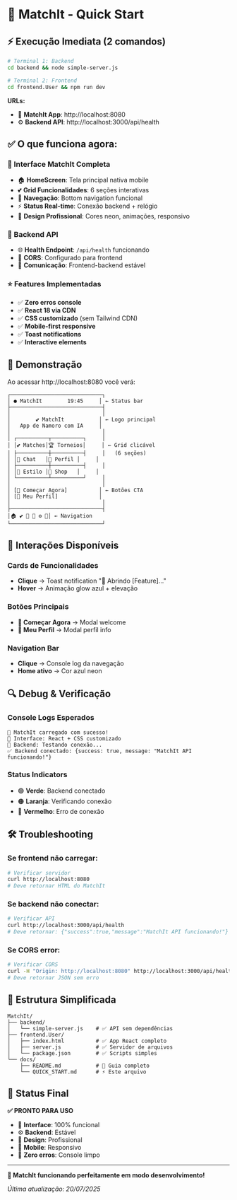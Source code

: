# 🚀 MatchIt - Quick Start

## ⚡ Execução Imediata (2 comandos)

```bash
# Terminal 1: Backend
cd backend && node simple-server.js

# Terminal 2: Frontend  
cd frontend.User && npm run dev
```

**URLs:**
- 📱 **MatchIt App**: http://localhost:8080
- ⚙️ **Backend API**: http://localhost:3000/api/health

## ✅ O que funciona agora:

### 📱 Interface MatchIt Completa
- 🏠 **HomeScreen**: Tela principal nativa mobile
- 💕 **Grid Funcionalidades**: 6 seções interativas
- 🎯 **Navegação**: Bottom navigation funcional
- ⚡ **Status Real-time**: Conexão backend + relógio
- 🎨 **Design Profissional**: Cores neon, animações, responsivo

### 🔧 Backend API
- 🌐 **Health Endpoint**: `/api/health` funcionando
- 🔗 **CORS**: Configurado para frontend
- 📡 **Comunicação**: Frontend-backend estável

### ⭐ Features Implementadas
- ✅ **Zero erros console**
- ✅ **React 18 via CDN**
- ✅ **CSS customizado** (sem Tailwind CDN)
- ✅ **Mobile-first responsive**
- ✅ **Toast notifications**
- ✅ **Interactive elements**

## 🎯 Demonstração

Ao acessar http://localhost:8080 você verá:

```
┌─────────────────────────────┐
│ ● MatchIt        19:45     │ ← Status bar
├─────────────────────────────┤
│                             │
│        💕 MatchIt           │ ← Logo principal
│   App de Namoro com IA     │
│                             │
│ ┌──────────┬──────────┐     │
│ │💕 Matches│🏆 Torneios│     │ ← Grid clicável
│ ├──────────┼──────────┤     │   (6 seções)
│ │💬 Chat   │👤 Perfil │     │
│ ├──────────┼──────────┤     │
│ │🎨 Estilo │🛒 Shop   │     │
│ └──────────┴──────────┘     │
│                             │
│ [🚀 Começar Agora]          │ ← Botões CTA
│ [👤 Meu Perfil]             │
│                             │
├─────────────────────────────┤
│🏠 💕 💬 👤 ⚙️ 🛒│ ← Navigation
└─────────────────────────────┘
```

## 🧪 Interações Disponíveis

### Cards de Funcionalidades
- **Clique** → Toast notification "🚀 Abrindo [Feature]..."
- **Hover** → Animação glow azul + elevação

### Botões Principais  
- **🚀 Começar Agora** → Modal welcome
- **👤 Meu Perfil** → Modal perfil info

### Navigation Bar
- **Clique** → Console log da navegação
- **Home ativo** → Cor azul neon

## 🔍 Debug & Verificação

### Console Logs Esperados
```
🎉 MatchIt carregado com sucesso!
📱 Interface: React + CSS customizado
🔗 Backend: Testando conexão...
✅ Backend conectado: {success: true, message: "MatchIt API funcionando!"}
```

### Status Indicators
- 🟢 **Verde**: Backend conectado
- 🟠 **Laranja**: Verificando conexão
- 🔴 **Vermelho**: Erro de conexão

## 🛠️ Troubleshooting

### Se frontend não carregar:
```bash
# Verificar servidor
curl http://localhost:8080
# Deve retornar HTML do MatchIt
```

### Se backend não conectar:
```bash  
# Verificar API
curl http://localhost:3000/api/health
# Deve retornar: {"success":true,"message":"MatchIt API funcionando!"}
```

### Se CORS error:
```bash
# Verificar CORS
curl -H "Origin: http://localhost:8080" http://localhost:3000/api/health
# Deve retornar JSON sem erro
```

## 📁 Estrutura Simplificada

```
MatchIt/
├── backend/
│   └── simple-server.js    # ✅ API sem dependências
├── frontend.User/
│   ├── index.html          # ✅ App React completo
│   ├── server.js           # ✅ Servidor de arquivos
│   └── package.json        # ✅ Scripts simples
└── docs/
    ├── README.md           # 📖 Guia completo
    └── QUICK_START.md      # ⚡ Este arquivo
```

## 🎊 Status Final

**✅ PRONTO PARA USO**

- 🚀 **Interface**: 100% funcional
- ⚙️ **Backend**: Estável  
- 🎨 **Design**: Profissional
- 📱 **Mobile**: Responsivo
- 🔧 **Zero erros**: Console limpo

---

**🎯 MatchIt funcionando perfeitamente em modo desenvolvimento!**

*Última atualização: 20/07/2025*